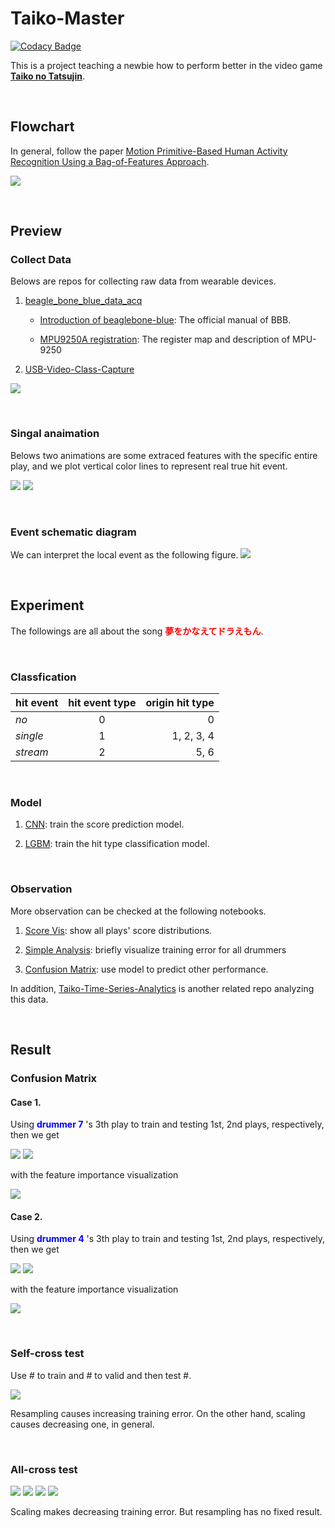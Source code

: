 # Taiko-Master

[![Codacy Badge](https://api.codacy.com/project/badge/Grade/331f51c35b59495395e6a81555c75cfb)](https://app.codacy.com/app/howeverforever/Taiko-Master?utm_source=github.com&utm_medium=referral&utm_content=dsmilab/Taiko-Master&utm_campaign=badger)

This is a project teaching a newbie how to perform better in the video game [**Taiko no Tatsujin**](https://en.wikipedia.org/wiki/Taiko_no_Tatsujin).

<br/>

## Flowchart
In general, follow the paper [Motion Primitive-Based Human Activity Recognition Using a Bag-of-Features Approach](https://dl.acm.org/citation.cfm?id=2110433).

![](docs/flowchart.png)

<br/>

## Preview

### Collect Data

Belows are repos for collecting raw data from wearable devices.


1. [beagle_bone_blue_data_acq](https://github.com/taoyilee/beagle_bone_blue_data_acq)

	- [Introduction of beaglebone-blue](docs/144934_data.pdf): The official manual of BBB.

	- [MPU9250A registration](docs/RM-MPU-9250A-00-v1.6.pdf): The register map and description of MPU-9250

2. [USB-Video-Class-Capture](https://github.com/taoyilee/USB-Video-Class-Capture)

![](docs/video_capture_sample.png)

<br/>

### Singal anaimation

Belows two animations are some extraced features with the specific entire play, and we plot vertical color lines to represent real true hit event. 

![](docs/0420-axyz.gif)
![](docs/0420-gxyz.gif)

<br/>

### Event schematic diagram

We can interpret the local event as the following figure.
![](docs/time_series_sense.png)

<br/>

## Experiment
The followings are all about the song <font color='red'>**夢をかなえてドラえもん**</font>.

<br/>

### Classfication

| hit event | hit event type  | origin hit type |
|----------|:-------------:|------:|
| *no* | 0 | 0 |
| *single* | 1 | 1, 2, 3, 4 |
| *stream* | 2 | 5, 6 |

<br/>

### Model

1. [CNN](util/screenshot_model_generator.ipynb): train the score prediction model.

2. [LGBM](util/doraemon_LGBM.ipynb): train the hit type classification model.

<br/>

### Observation

More observation can be checked at the following notebooks.


1. [Score Vis](util/score_visualization.ipynb): show all plays' score distributions.

2. [Simple Analysis](util/doraemon_analysis.ipynb): briefly visualize training error for all drummers

3. [Confusion Matrix](util/cm_test.ipynb): use model to predict other performance.

In addition, [Taiko-Time-Series-Analytics](https://github.com/taoyilee/Taiko-Time-Series-Analytics) is another related repo analyzing this data.

<br/>

## Result

### Confusion Matrix

#### Case 1.

Using <font color='blue'> **drummer 7** </font> 's 3th play to train and testing 1st, 2nd plays, respectively, then we get

![](docs/test_cnfm-7-3to1.png)
![](docs/test_cnfm-7-3to2.png)

with the feature importance visualization 

![](docs/feature_importance-7.png)

#### Case 2.

Using <font color='blue'> **drummer 4** </font> 's 3th play to train and testing 1st, 2nd plays, respectively, then we get

![](docs/test_cnfm-4-3to1.png)
![](docs/test_cnfm-4-3to2.png)

with the feature importance visualization 

![](docs/feature_importance-4.png)

<br/>

### Self-cross test

Use # to train and # to valid and then test #.

![](docs/barplot_all.png)

Resampling causes increasing training error. On the other hand, scaling causes decreasing one, in general.

<br/>

### All-cross test

![](docs/heatmap_yy.png)
![](docs/heatmap_yn.png)
![](docs/heatmap_ny.png)
![](docs/heatmap_nn.png)

Scaling makes decreasing training error. But resampling has no fixed result.
